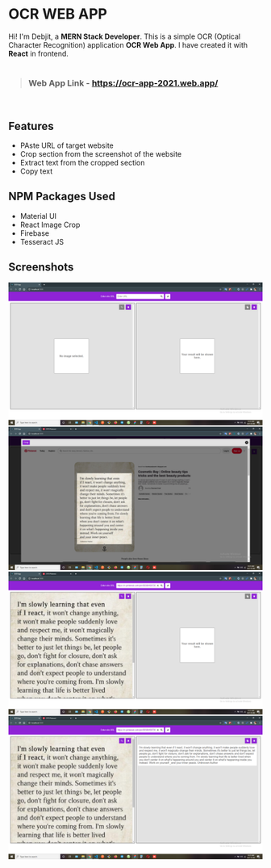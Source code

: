 # OCR WEB APP

Hi! I'm Debjit, a **MERN Stack Developer**. This is a simple OCR (Optical Character Recognition) application **OCR Web App**. I have created it with **React** in frontend.
<br>
<br>
> ### Web App Link - https://ocr-app-2021.web.app/


<br>

## Features

- PAste URL of target website
- Crop section from the screenshot of the website
- Extract text from the cropped section
- Copy text

##  NPM Packages Used

- Material UI
- React Image Crop
- Firebase
- Tesseract JS

## Screenshots

<img src="./screenshots/ss1.png" alt=""/>
<br>
<img src="./screenshots/ss2.png" alt=""/>
<br>
<img src="./screenshots/ss3.png" alt=""/>
<br>
<img src="./screenshots/ss4.png" alt=""/>
<br>

